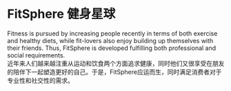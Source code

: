 # FitSphere 健身星球

Fitness is pursued by increasing people recently in terms of both exercise and healthy diets, while fit-lovers also enjoy building up themselves with their friends. Thus, FitSphere is developed fulfilling both professional and social requirements. <br/> 
近年来人们越来越注重从运动和饮食两个方面追求健康，同时他们又很享受在朋友的陪伴下一起塑造更好的自己。于是，FitSphere应运而生，同时满足消费者对于专业性和社交性的需求。

